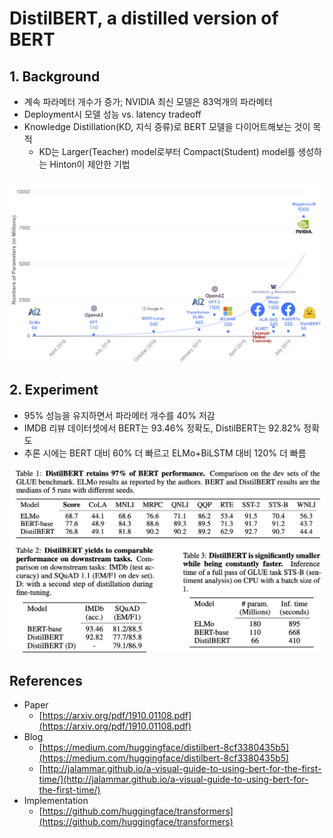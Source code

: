 # DistilBERT, a distilled version of BERT

## 1. Background

* 계속 파라메터 개수가 증가; NVIDIA 최신 모델은 83억개의 파라메터
* Deployment시 모델 성능 vs. latency tradeoff
* Knowledge Distillation\(KD, 지식 증류\)로 BERT 모델을 다이어트해보는 것이 목적
  * KD는 Larger\(Teacher\) model로부터 Compact\(Student\) model를 생성하는 Hinton이 제안한 기법 

![](../.gitbook/assets/_2019-12-17__4.45.23.png)

## 2. Experiment

* 95% 성능을 유지하면서 파라메터 개수를 40% 저감
* IMDB 리뷰 데이터셋에서 BERT는 93.46% 정확도, DistilBERT는 92.82% 정확도
* 추론 시에는 BERT 대비 60% 더 빠르고 ELMo+BiLSTM 대비 120% 더 빠름

![](../.gitbook/assets/_2019-12-17__5.01.05.png)

## References

* Paper
  * [https://arxiv.org/pdf/1910.01108.pdf](https://arxiv.org/pdf/1910.01108.pdf)
* Blog
  * [https://medium.com/huggingface/distilbert-8cf3380435b5](https://medium.com/huggingface/distilbert-8cf3380435b5)
  * [http://jalammar.github.io/a-visual-guide-to-using-bert-for-the-first-time/](http://jalammar.github.io/a-visual-guide-to-using-bert-for-the-first-time/)
* Implementation
  * [https://github.com/huggingface/transformers](https://github.com/huggingface/transformers)

